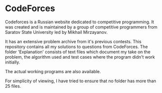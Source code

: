 # CodeForces

Codeforces is a Russian website dedicated to competitive programming. It was created and is maintained by a group of competitive programmers from Saratov State University led by Mikhail Mirzayanov. 

It has an extensive problem archive from it's previous contests. 
This repository contains all my solutions to questions from CodeForces. The folder 'Explanation' consists of text files which document
my take on the problem, the algorithm used and test cases where the program didn't work initially.

The actual working programs are also available.

For simplicity of viewing, I have tried to ensure that no folder has more than 25 files.
